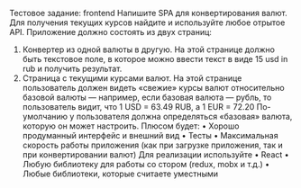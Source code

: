 Тестовое задание: frontend
Напишите SPA для конвертирования валют. Для получения текущих курсов найдите и используйте любое отрытое API.
Приложение должно состоять из двух страниц:
1.	Конвертер из одной валюты в другую. На этой странице должно быть текстовое поле, в которое можно ввести текст в виде 15 usd in rub и получить результат.
2.	Страница с текущими курсами валют. На этой странице пользователь должен видеть «свежие» курсы валют относительно базовой валюты — например, если базовая валюта — рубль, то пользователь видит, что 1 USD = 63.49 RUB, а 1 EUR = 72.20
По-умолчанию у пользователя должна определяться «базовая» валюта, которую он может настроить.
Плюсом будет:
•	Хорошо продуманный интерфейс и внешний вид
•	Тесты
•	Максимальная скорость работы приложения (как при загрузке приложения, так и при конвертировании валют)
Для реализации используйте
•	React
•	Любую библиотеку для работы со стором (redux, mobx и т.д.)
•	Любые библиотеки, которые считаете уместными

